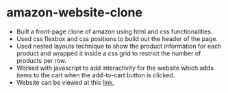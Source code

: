 # amazon-website-clone

- Built a front-page clone of amazon using html and css functionalities.
- Used css flexbox and css positions to build out the header of the page.
- Used nested layouts technique to show the product information for each product and wrapped it inside a css grid to restrict the number of products per row. 
- Worked with javascript to add interactivity for the website which adds items to the cart when the add-to-cart button is clicked.
- Website can be viewed at this [link.](https://sampath-vinayakh.github.io/amazon-website-clone/) 
